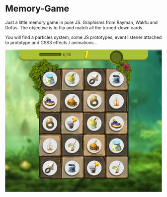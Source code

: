 # Memory-Game

Just a little memory game in pure JS. Graphisms from Rayman, Wakfu and Dofus. The objective is to flip and match all the turned-down cards.

You will find a particles system, some JS prototypes, event listener attached to prototype and CSS3 effects / animations...

![alt text](https://github.com/AlexBelin/Memory-Game/blob/master/screen5.jpg)
